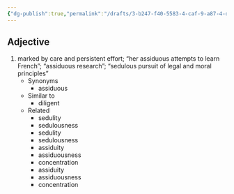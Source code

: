 ```yaml
---
{"dg-publish":true,"permalink":"/drafts/3-b247-f40-5583-4-caf-9-a87-4-d6419-c202-d5/","dgHomeLink":true,"dgPassFrontmatter":false}
---
```




## Adjective

1. marked by care and persistent effort; “her assiduous attempts to learn French”; “assiduous research”; “sedulous pursuit of legal and moral principles”
	- Synonyms
		- assiduous
	- Similar to
		- diligent
	- Related
		- sedulity
		- sedulousness
		- sedulity
		- sedulousness
		- assiduity
		- assiduousness
		- concentration
		- assiduity
		- assiduousness
		- concentration

